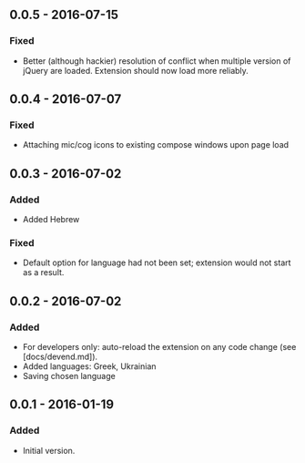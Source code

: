 ## 0.0.5 - 2016-07-15
### Fixed
- Better (although hackier) resolution of conflict when multiple version of jQuery are loaded. Extension should now load more reliably.

## 0.0.4 - 2016-07-07
### Fixed
- Attaching mic/cog icons to existing compose windows upon page load

## 0.0.3 - 2016-07-02
### Added
- Added Hebrew

### Fixed
- Default option for language had not been set; extension would not start as a result.

## 0.0.2 - 2016-07-02
### Added
- For developers only: auto-reload the extension on any code change (see [docs/devend.md]).
- Added languages: Greek, Ukrainian
- Saving chosen language

## 0.0.1 - 2016-01-19
### Added
- Initial version.